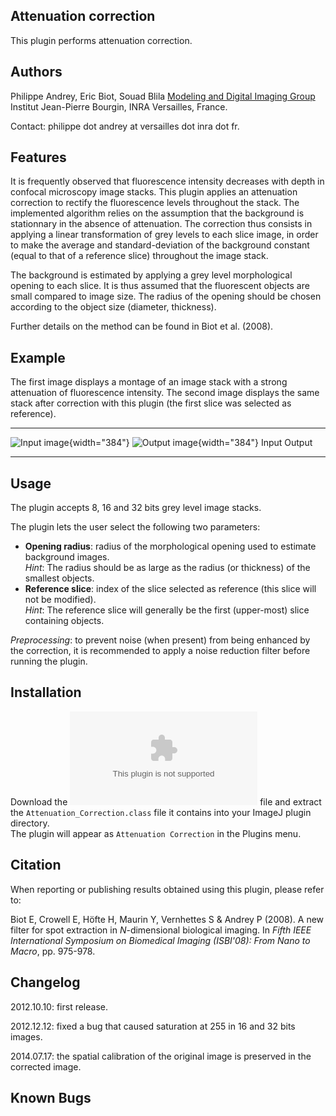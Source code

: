 ## Attenuation correction

This plugin performs attenuation correction.

## Authors

Philippe Andrey, Eric Biot, Souad Blila [Modeling and Digital Imaging
Group](http://www-ijpb.versailles.inra.fr/en/bc/equipes/modelisation-imagerie/index.html)
Institut Jean-Pierre Bourgin, INRA Versailles, France.

Contact: philippe dot andrey at versailles dot inra dot fr.

## Features

It is frequently observed that fluorescence intensity decreases with
depth in confocal microscopy image stacks. This plugin applies an
attenuation correction to rectify the fluorescence levels throughout the
stack. The implemented algorithm relies on the assumption that the
background is stationnary in the absence of attenuation. The correction
thus consists in applying a linear transformation of grey levels to each
slice image, in order to make the average and standard-deviation of the
background constant (equal to that of a reference slice) throughout the
image stack.

The background is estimated by applying a grey level morphological
opening to each slice. It is thus assumed that the fluorescent objects
are small compared to image size. The radius of the opening should be
chosen according to the object size (diameter, thickness).

Further details on the method can be found in Biot et al. (2008).

## Example

The first image displays a montage of an image stack with a strong
attenuation of fluorescence intensity. The second image displays the
same stack after correction with this plugin (the first slice was
selected as reference).

  ------------------------------------------------------------------------------------------ --------------------------------------------------------------------------------------------
   ![Input image](/plugin/stacks/attenuation_correction/montageinputstack.png){width="384"}   ![Output image](/plugin/stacks/attenuation_correction/montageoutputstack.png){width="384"}
                                            Input                                                                                       Output
  ------------------------------------------------------------------------------------------ --------------------------------------------------------------------------------------------

## Usage

The plugin accepts 8, 16 and 32 bits grey level image stacks.

The plugin lets the user select the following two parameters:

-   **Opening radius**: radius of the morphological opening used to
    estimate background images.\
    *Hint*: The radius should be as large as the radius (or thickness)
    of the smallest objects.
-   **Reference slice**: index of the slice selected as reference (this
    slice will not be modified).\
    *Hint*: The reference slice will generally be the first (upper-most)
    slice containing objects.

*Preprocessing*: to prevent noise (when present) from being enhanced by
the correction, it is recommended to apply a noise reduction filter
before running the plugin.

## Installation

Download the
![](/plugin/stacks/attenuation_correction/attenuation_correction.class.zip)
file and extract the `Attenuation_Correction.class` file it contains
into your ImageJ plugin directory.\
The plugin will appear as `Attenuation Correction` in the Plugins menu.

## Citation

When reporting or publishing results obtained using this plugin, please
refer to:

Biot E, Crowell E, Höfte H, Maurin Y, Vernhettes S & Andrey P (2008). A
new filter for spot extraction in *N*-dimensional biological imaging. In
*Fifth IEEE International Symposium on Biomedical Imaging (ISBI\'08):
From Nano to Macro*, pp. 975-978.

## Changelog

2012.10.10: first release.

2012.12.12: fixed a bug that caused saturation at 255 in 16 and 32 bits
images.

2014.07.17: the spatial calibration of the original image is preserved
in the corrected image.

## Known Bugs
